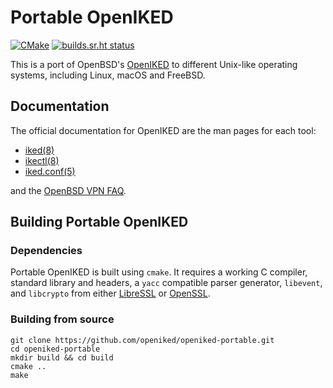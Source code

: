# Portable OpenIKED

[![CMake](https://github.com/openiked/openiked-portable/workflows/CMake/badge.svg)](https://github.com/openiked/openiked-portable/actions?query=workflow%3ACMake)
[![builds.sr.ht status](https://builds.sr.ht/~mbuhl/openiked-portable.svg)](https://builds.sr.ht/~mbuhl/openiked-portable?)

This is a port of OpenBSD's [OpenIKED](https://openiked.org) to different
Unix-like operating systems, including Linux, macOS and FreeBSD.

## Documentation

The official documentation for OpenIKED are the man pages for each tool:

* [iked(8)](https://man.openbsd.org/iked.8)
* [ikectl(8)](https://man.openbsd.org/ikectl.8)
* [iked.conf(5)](https://man.openbsd.org/iked.conf.5)

and the [OpenBSD VPN FAQ](https://www.openbsd.org/faq/faq17.html).

## Building Portable OpenIKED

### Dependencies

Portable OpenIKED is built using ``cmake``.
It requires a working C compiler, standard library and headers,  a 
``yacc`` compatible parser generator, ``libevent``, and ``libcrypto`` from either
[LibreSSL](https://www.libressl.org/) or [OpenSSL](https://www.openssl.org).

### Building from source

```
git clone https://github.com/openiked/openiked-portable.git
cd openiked-portable
mkdir build && cd build
cmake ..
make
```
